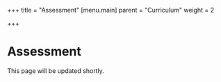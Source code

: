 +++
title = "Assessment"
[menu.main]
parent = "Curriculum"
weight = 2

+++
# Assessment

This page will be updated shortly.